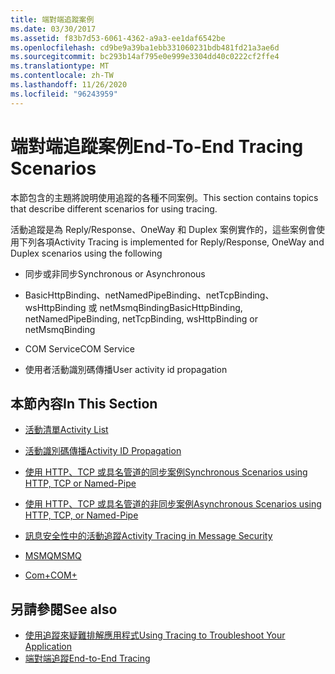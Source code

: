 ```yaml
---
title: 端對端追蹤案例
ms.date: 03/30/2017
ms.assetid: f83b7d53-6061-4362-a9a3-ee1daf6542be
ms.openlocfilehash: cd9be9a39ba1ebb331060231bdb481fd21a3ae6d
ms.sourcegitcommit: bc293b14af795e0e999e3304dd40c0222cf2ffe4
ms.translationtype: MT
ms.contentlocale: zh-TW
ms.lasthandoff: 11/26/2020
ms.locfileid: "96243959"
---
```

# <a name="end-to-end-tracing-scenarios"></a><span data-ttu-id="4d48f-102">端對端追蹤案例</span><span class="sxs-lookup"><span data-stu-id="4d48f-102">End-To-End Tracing Scenarios</span></span>

<span data-ttu-id="4d48f-103">本節包含的主題將說明使用追蹤的各種不同案例。</span><span class="sxs-lookup"><span data-stu-id="4d48f-103">This section contains topics that describe different scenarios for using tracing.</span></span>  
  
 <span data-ttu-id="4d48f-104">活動追蹤是為 Reply/Response、OneWay 和 Duplex 案例實作的，這些案例會使用下列各項</span><span class="sxs-lookup"><span data-stu-id="4d48f-104">Activity Tracing is implemented for Reply/Response, OneWay and Duplex scenarios using the following</span></span>  
  
- <span data-ttu-id="4d48f-105">同步或非同步</span><span class="sxs-lookup"><span data-stu-id="4d48f-105">Synchronous or Asynchronous</span></span>  
  
- <span data-ttu-id="4d48f-106">BasicHttpBinding、netNamedPipeBinding、netTcpBinding、wsHttpBinding 或 netMsmqBinding</span><span class="sxs-lookup"><span data-stu-id="4d48f-106">BasicHttpBinding, netNamedPipeBinding, netTcpBinding, wsHttpBinding or netMsmqBinding</span></span>  
  
- <span data-ttu-id="4d48f-107">COM Service</span><span class="sxs-lookup"><span data-stu-id="4d48f-107">COM Service</span></span>  
  
- <span data-ttu-id="4d48f-108">使用者活動識別碼傳播</span><span class="sxs-lookup"><span data-stu-id="4d48f-108">User activity id propagation</span></span>  
  
## <a name="in-this-section"></a><span data-ttu-id="4d48f-109">本節內容</span><span class="sxs-lookup"><span data-stu-id="4d48f-109">In This Section</span></span>  
  
- [<span data-ttu-id="4d48f-110">活動清單</span><span class="sxs-lookup"><span data-stu-id="4d48f-110">Activity List</span></span>](activity-list.md)  
  
- [<span data-ttu-id="4d48f-111">活動識別碼傳播</span><span class="sxs-lookup"><span data-stu-id="4d48f-111">Activity ID Propagation</span></span>](activity-id-propagation.md)  
  
- [<span data-ttu-id="4d48f-112">使用 HTTP、TCP 或具名管道的同步案例</span><span class="sxs-lookup"><span data-stu-id="4d48f-112">Synchronous Scenarios using HTTP, TCP or Named-Pipe</span></span>](synchronous-scenarios-using-http-tcp-or-named-pipe.md)  
  
- [<span data-ttu-id="4d48f-113">使用 HTTP、TCP 或具名管道的非同步案例</span><span class="sxs-lookup"><span data-stu-id="4d48f-113">Asynchronous Scenarios using HTTP, TCP, or Named-Pipe</span></span>](asynchronous-scenarios-using-http-tcp-or-named-pipe.md)  
  
- [<span data-ttu-id="4d48f-114">訊息安全性中的活動追蹤</span><span class="sxs-lookup"><span data-stu-id="4d48f-114">Activity Tracing in Message Security</span></span>](activity-tracing-in-message-security.md)  
  
- [<span data-ttu-id="4d48f-115">MSMQ</span><span class="sxs-lookup"><span data-stu-id="4d48f-115">MSMQ</span></span>](msmq.md)  
  
- [<span data-ttu-id="4d48f-116">Com+</span><span class="sxs-lookup"><span data-stu-id="4d48f-116">COM+</span></span>](com.md)  
  
## <a name="see-also"></a><span data-ttu-id="4d48f-117">另請參閱</span><span class="sxs-lookup"><span data-stu-id="4d48f-117">See also</span></span>

- [<span data-ttu-id="4d48f-118">使用追蹤來疑難排解應用程式</span><span class="sxs-lookup"><span data-stu-id="4d48f-118">Using Tracing to Troubleshoot Your Application</span></span>](using-tracing-to-troubleshoot-your-application.md)
- [<span data-ttu-id="4d48f-119">端對端追蹤</span><span class="sxs-lookup"><span data-stu-id="4d48f-119">End-to-End Tracing</span></span>](end-to-end-tracing.md)
